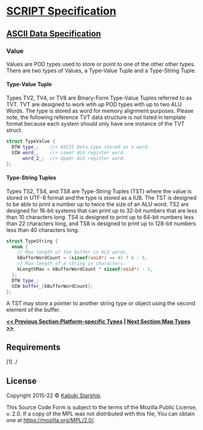 # [SCRIPT Specification](../)

## [ASCII Data Specification](./)

### Value

Values are POD types used to store or point to one of the other other types. There are two types of Values, a Type-Value Tuple and a Type-String Tuple.

#### Type-Value Tuple

Types TV2, TV4, or TV8  are Binary-Form Type-Value Tuples referred to as TVT. TVT are designed to work wtih up POD types with up to two ALU Words. The type is stored as word for memory alignment purposes. Please note, the following reference TVT data structure is not listed in template format because each system should only have one instance of the TVT struct.

```C++
struct TypeValue {
  DTW type_;    //< ASCII Data type stored as a word.
  UIW word_,    //< Lower ALU register word.
      word_2_;  //< Upper ALU register word.
};
```

#### Type-String Tuples

Types TS2, TS4, and TS8 are Type-String Tuples (TST) where the value is stored in UTF-8 format and the type is stored as a IUB. The TST is designed to be able to print a number up to twice the size of an ALU word. TS2 are designed for 16-bit systems that can print up to 32-bit numbers that are less than 10 characters long. TS4 is designed to print up to 64-bit numbers less than 22 characters long, and TS8 is designed to print up to 128-bit numbers less than 40 characters long.

```C++
struct TypeString {
  enum {
    // Max length of the buffer in ALU words.
    kBufferWordCount = (sizeof(void*) == 4) ? 6 : 5,
    // Max length of a string in characters.
    kLengthMax = kBufferWordCount * sizeof(void*) - 1,
  };
  DTW type_;
  UIW buffer_[kBufferWordCount];
};
```

A TST may store a pointer to another string type or object using the second element of the buffer.

**[<< Previous Section:Platform-specific Types](PlatformSpecificPODTypes.md) | [Next Section:Map Types >>](./MapTypes/)**

## Requirements

[1] ./

## License

Copyright 2015-22 © [Kabuki Starship](https://kabukistarship.com).

This Source Code Form is subject to the terms of the Mozilla Public License, v. 2.0. If a copy of the MPL was not distributed with this file, You can obtain one at <https://mozilla.org/MPL/2.0/>.
